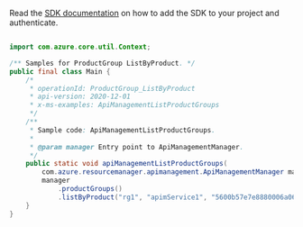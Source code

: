 Read the [SDK documentation](https://github.com/Azure/azure-sdk-for-java/blob/azure-resourcemanager-apimanagement_1.0.0-beta.2/sdk/apimanagement/azure-resourcemanager-apimanagement/README.md) on how to add the SDK to your project and authenticate.

```java

import com.azure.core.util.Context;

/** Samples for ProductGroup ListByProduct. */
public final class Main {
    /*
     * operationId: ProductGroup_ListByProduct
     * api-version: 2020-12-01
     * x-ms-examples: ApiManagementListProductGroups
     */
    /**
     * Sample code: ApiManagementListProductGroups.
     *
     * @param manager Entry point to ApiManagementManager.
     */
    public static void apiManagementListProductGroups(
        com.azure.resourcemanager.apimanagement.ApiManagementManager manager) {
        manager
            .productGroups()
            .listByProduct("rg1", "apimService1", "5600b57e7e8880006a060002", null, null, null, Context.NONE);
    }
}
```
